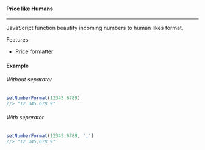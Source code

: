 #### Price like Humans

----
JavaScript function beautify incoming numbers to human likes format.
  
  Features:

- Price formatter


#### Example
###### Without separator   
```javascript
setNumberFormat(12345.6789) 
//> "12 345.678 9"
```
###### With separator
```javascript
setNumberFormat(12345.6789, ',') 
//> "12 345,678 9"
```
